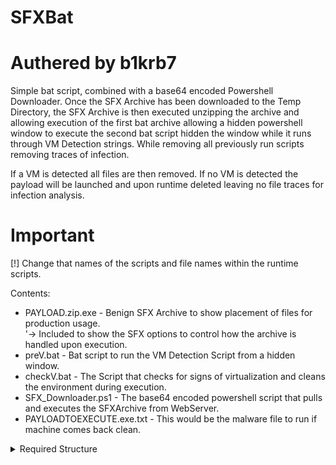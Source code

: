 # SFXBat
# Authered by b1krb7

Simple bat script, combined with a base64 encoded Powershell Downloader.
Once the SFX Archive has been downloaded to the Temp Directory, the
SFX Archive is then executed unzipping the archive and allowing execution
of the first bat archive allowing a hidden powershell window to execute the
second bat script hidden the window while it runs through VM Detection strings.
While removing all previously run scripts removing traces of infection.

If a VM is detected all files are then removed.
If no VM is detected the payload will be launched and upon runtime
deleted leaving no file traces for infection analysis.

# Important
[!] Change that names of the scripts and file names within the runtime scripts.


Contents:
- PAYLOAD.zip.exe - Benign SFX Archive to show placement of files for production usage.
<br />'-> Included to show the SFX options to control how the archive is handled upon execution.
- preV.bat - Bat script to run the VM Detection Script from a hidden window.
- checkV.bat - The Script that checks for signs of virtualization and cleans the environment during execution.
- SFX_Downloader.ps1 - The base64 encoded powershell script that pulls and executes the SFXArchive from WebServer.
- PAYLOADTOEXECUTE.exe.txt - This would be the malware file to run if machine comes back clean.


<details>
<summary>Required Structure</summary>
[1] SFX_Downloader.ps1

[2] PAYLOAD.zip.exe<br />
&emsp;    ├── PAYLOADTOEXECUTE.exe<br />
&emsp;    ├── preV.bat<br />
&emsp;    ├── checkV.bat<br />
&emsp;    └── ...<br />
</details>

